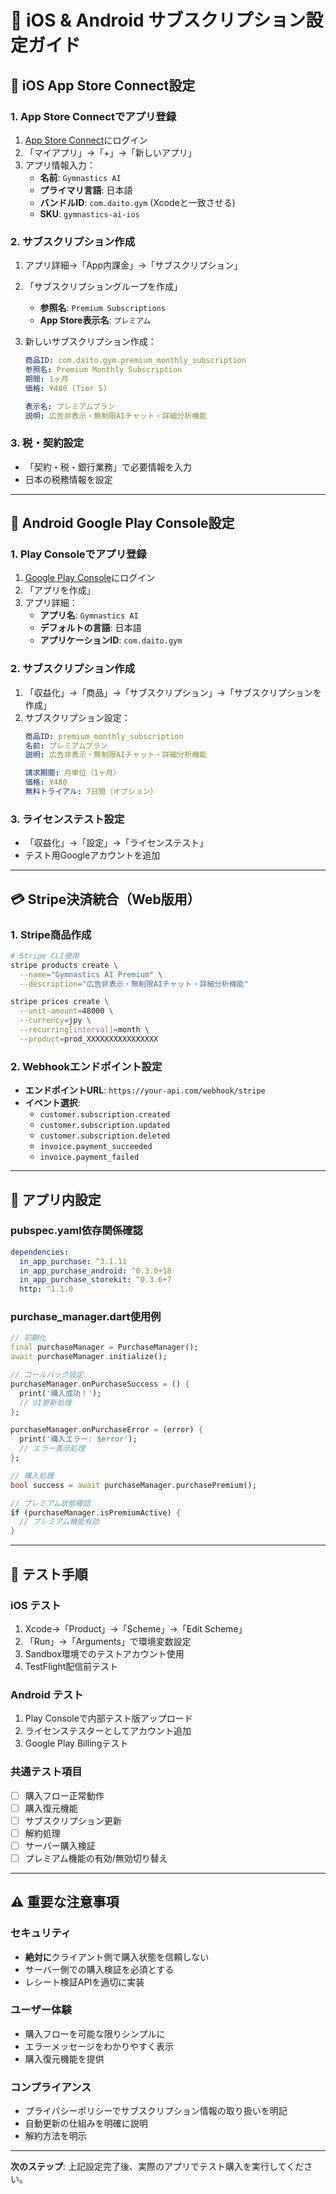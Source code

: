 # 📱 iOS & Android サブスクリプション設定ガイド

## 🍎 iOS App Store Connect設定

### 1. App Store Connectでアプリ登録
1. [App Store Connect](https://appstoreconnect.apple.com/)にログイン
2. 「マイアプリ」→「+」→「新しいアプリ」
3. アプリ情報入力：
   - **名前**: `Gymnastics AI`
   - **プライマリ言語**: 日本語
   - **バンドルID**: `com.daito.gym` (Xcodeと一致させる)
   - **SKU**: `gymnastics-ai-ios`

### 2. サブスクリプション作成
1. アプリ詳細→「App内課金」→「サブスクリプション」
2. 「サブスクリプショングループを作成」
   - **参照名**: `Premium Subscriptions`
   - **App Store表示名**: `プレミアム`

3. 新しいサブスクリプション作成：
   ```yaml
   商品ID: com.daito.gym.premium_monthly_subscription
   参照名: Premium Monthly Subscription
   期間: 1ヶ月
   価格: ¥480 (Tier 5)
   
   表示名: プレミアムプラン
   説明: 広告非表示・無制限AIチャット・詳細分析機能
   ```

### 3. 税・契約設定
- 「契約・税・銀行業務」で必要情報を入力
- 日本の税務情報を設定

---

## 🤖 Android Google Play Console設定

### 1. Play Consoleでアプリ登録
1. [Google Play Console](https://play.google.com/console/)にログイン
2. 「アプリを作成」
3. アプリ詳細：
   - **アプリ名**: `Gymnastics AI`
   - **デフォルトの言語**: 日本語
   - **アプリケーションID**: `com.daito.gym`

### 2. サブスクリプション作成  
1. 「収益化」→「商品」→「サブスクリプション」→「サブスクリプションを作成」
2. サブスクリプション設定：
   ```yaml
   商品ID: premium_monthly_subscription
   名前: プレミアムプラン
   説明: 広告非表示・無制限AIチャット・詳細分析機能
   
   請求期間: 月単位（1ヶ月）
   価格: ¥480
   無料トライアル: 7日間（オプション）
   ```

### 3. ライセンステスト設定
- 「収益化」→「設定」→「ライセンステスト」
- テスト用Googleアカウントを追加

---

## 💳 Stripe決済統合（Web版用）

### 1. Stripe商品作成
```bash
# Stripe CLI使用
stripe products create \
  --name="Gymnastics AI Premium" \
  --description="広告非表示・無制限AIチャット・詳細分析機能"

stripe prices create \
  --unit-amount=48000 \
  --currency=jpy \
  --recurring[interval]=month \
  --product=prod_XXXXXXXXXXXXXXXX
```

### 2. Webhookエンドポイント設定
- **エンドポイントURL**: `https://your-api.com/webhook/stripe`
- **イベント選択**:
  - `customer.subscription.created`
  - `customer.subscription.updated` 
  - `customer.subscription.deleted`
  - `invoice.payment_succeeded`
  - `invoice.payment_failed`

---

## 🔧 アプリ内設定

### pubspec.yaml依存関係確認
```yaml
dependencies:
  in_app_purchase: ^3.1.11
  in_app_purchase_android: ^0.3.0+18
  in_app_purchase_storekit: ^0.3.6+7
  http: ^1.1.0
```

### purchase_manager.dart使用例
```dart
// 初期化
final purchaseManager = PurchaseManager();
await purchaseManager.initialize();

// コールバック設定
purchaseManager.onPurchaseSuccess = () {
  print('購入成功！');
  // UI更新処理
};

purchaseManager.onPurchaseError = (error) {
  print('購入エラー: $error');
  // エラー表示処理
};

// 購入処理
bool success = await purchaseManager.purchasePremium();

// プレミアム状態確認
if (purchaseManager.isPremiumActive) {
  // プレミアム機能有効
}
```

---

## 🧪 テスト手順

### iOS テスト
1. Xcode→「Product」→「Scheme」→「Edit Scheme」
2. 「Run」→「Arguments」で環境変数設定
3. Sandbox環境でのテストアカウント使用
4. TestFlight配信前テスト

### Android テスト
1. Play Consoleで内部テスト版アップロード  
2. ライセンステスターとしてアカウント追加
3. Google Play Billingテスト

### 共通テスト項目
- [ ] 購入フロー正常動作
- [ ] 購入復元機能
- [ ] サブスクリプション更新
- [ ] 解約処理
- [ ] サーバー購入検証
- [ ] プレミアム機能の有効/無効切り替え

---

## ⚠️ 重要な注意事項

### セキュリティ
- **絶対に**クライアント側で購入状態を信頼しない
- サーバー側での購入検証を必須とする
- レシート検証APIを適切に実装

### ユーザー体験
- 購入フローを可能な限りシンプルに
- エラーメッセージをわかりやすく表示
- 購入復元機能を提供

### コンプライアンス  
- プライバシーポリシーでサブスクリプション情報の取り扱いを明記
- 自動更新の仕組みを明確に説明
- 解約方法を明示

---

**次のステップ**: 上記設定完了後、実際のアプリでテスト購入を実行してください。